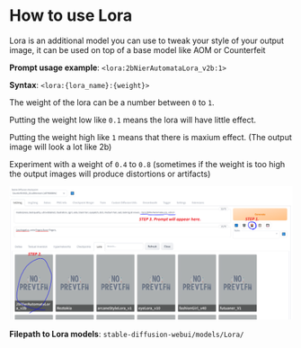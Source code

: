 # How to use Lora

Lora is an additional model you can use to tweak your style of your output image, it can be used on top of a base model like AOM or Counterfeit


**Prompt usage example**: `<lora:2bNierAutomataLora_v2b:1>`

**Syntax**: `<lora:{lora_name}:{weight}>`

The weight of the lora can be a number between `0` to `1`. 

Putting the weight low like `0.1` means the lora will have little effect.

Putting the weight high like `1` means that there is maxium effect. (The output image will look a lot like 2b)

Experiment with a weight of `0.4` to `0.8` (sometimes if the weight is too high the output images will produce distortions or artifacts)

![](How%20to%20use%20Lora.PNG)


**Filepath to Lora models**: `stable-diffusion-webui/models/Lora/`
